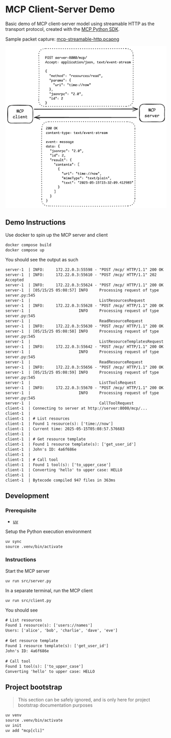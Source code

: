 # MCP Client-Server Demo

Basic demo of MCP client-server model using streamable HTTP as the transport protocol, created with the [MCP Python SDK](https://github.com/modelcontextprotocol/python-sdk).

Sample packet capture: [mcp-streamable-http.pcapng](docs/mcp-streamable-http.pcapng)

![](docs/image.png)

## Demo Instructions

Use docker to spin up the MCP server and client

```
docker compose build
docker compose up
```

You should see the output as such

```
server-1  | INFO:     172.22.0.3:55598 - "POST /mcp/ HTTP/1.1" 200 OK
server-1  | INFO:     172.22.0.3:55610 - "POST /mcp/ HTTP/1.1" 202 Accepted
server-1  | INFO:     172.22.0.3:55624 - "POST /mcp/ HTTP/1.1" 200 OK
server-1  | [05/15/25 05:08:57] INFO     Processing request of type            server.py:545
server-1  |                              ListResourcesRequest
server-1  | INFO:     172.22.0.3:55628 - "POST /mcp/ HTTP/1.1" 200 OK
server-1  |                     INFO     Processing request of type            server.py:545
server-1  |                              ReadResourceRequest
server-1  | INFO:     172.22.0.3:55630 - "POST /mcp/ HTTP/1.1" 200 OK
server-1  | [05/15/25 05:08:58] INFO     Processing request of type            server.py:545
server-1  |                              ListResourceTemplatesRequest
server-1  | INFO:     172.22.0.3:55642 - "POST /mcp/ HTTP/1.1" 200 OK
server-1  |                     INFO     Processing request of type            server.py:545
server-1  |                              ReadResourceRequest
server-1  | INFO:     172.22.0.3:55656 - "POST /mcp/ HTTP/1.1" 200 OK
server-1  | [05/15/25 05:08:59] INFO     Processing request of type            server.py:545
server-1  |                              ListToolsRequest
server-1  | INFO:     172.22.0.3:55670 - "POST /mcp/ HTTP/1.1" 200 OK
server-1  |                     INFO     Processing request of type            server.py:545
server-1  |                              CallToolRequest
client-1  | Connecting to server at http://server:8000/mcp/...
client-1  |
client-1  | # List resources
client-1  | Found 1 resource(s): ['time://now']
client-1  | Current time: 2025-05-15T05:08:57.576683
client-1  |
client-1  | # Get resource template
client-1  | Found 1 resource template(s): ['get_user_id']
client-1  | John's ID: 4a6f686e
client-1  |
client-1  | # Call tool
client-1  | Found 1 tool(s): ['to_upper_case']
client-1  | Converting 'hello' to upper case: HELLO
client-1  |
client-1  | Bytecode compiled 947 files in 363ms
```

## Development

### Prerequisite

- [uv](https://github.com/astral-sh/uv)

Setup the Python execution environment
```
uv sync
source .venv/bin/activate
```

### Instructions

Start the MCP server
```
uv run src/server.py
```

In a separate terminal, run the MCP client
```
uv run src/client.py
```

You should see
```
# List resources
Found 1 resource(s): ['users://names']
Users: ['alice', 'bob', 'charlie', 'dave', 'eve']

# Get resource template
Found 1 resource template(s): ['get_user_id']
John's ID: 4a6f686e

# Call tool
Found 1 tool(s): ['to_upper_case']
Converting 'hello' to upper case: HELLO
```


## Project bootstrap

> This section can be safely ignored, and is only here for project bootstrap documentation purposes

```
uv venv
source .venv/bin/activate
uv init
uv add "mcp[cli]"
```
